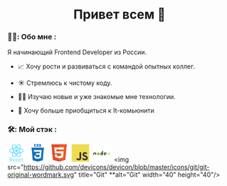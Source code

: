 <div align="center">
  <h1> Привет всем 👋</h1>
</div>

### 👨‍💻: Обо мне :
Я начинающий Frontend Developer из России.

- 📈 Хочу рости и развиваться с командой опытных коллег.

- ☀️ Стремлюсь к чистому коду.

- 👨‍🔬 Изучаю новые и уже знакомые мне технологии.

- 🥳 Хочу больше приобщиться к It-комьюнити

### 🛠: Мой стэк :


  <img src="https://github.com/devicons/devicon/blob/master/icons/react/react-original-wordmark.svg" title="React" alt="React" width="40" height="40"/>&nbsp;
  <img src="https://github.com/devicons/devicon/blob/master/icons/css3/css3-plain-wordmark.svg"  title="CSS3" alt="CSS" width="40" height="40"/>&nbsp;
  <img src="https://github.com/devicons/devicon/blob/master/icons/html5/html5-original.svg" title="HTML5" alt="HTML" width="40" height="40"/>&nbsp;
  <img src="https://github.com/devicons/devicon/blob/master/icons/javascript/javascript-original.svg" title="JavaScript" alt="JavaScript" width="40" height="40"/>&nbsp;
  <img src="https://github.com/devicons/devicon/blob/master/icons/nodejs/nodejs-original-wordmark.svg" title="NodeJS" alt="NodeJS" width="40" height="40"/>&nbsp;
  <img src="https://github.com/devicons/devicon/blob/master/icons/git/git-original-wordmark.svg" title="Git" **alt="Git" width="40" height="40"/>
</div>









